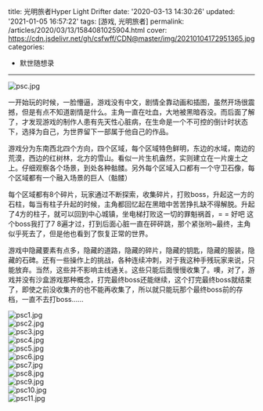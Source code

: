 title: 光明旅者Hyper Light Drifter
date: '2020-03-13 14:30:26'
updated: '2021-01-05 16:57:22'
tags: [游戏, 光明旅者]
permalink: /articles/2020/03/13/1584081025904.html
cover: https://cdn.jsdelivr.net/gh/csfwff/CDN@master/img/20210104172951365.jpg
categories: 
- 默世随想录
---
![psc.jpg](https://cdn.jsdelivr.net/gh/csfwff/CDN@master/img/20210104172951365.jpg)

一开始玩的时候，一脸懵逼，游戏没有中文，剧情全靠动画和插图，虽然开场很震撼，但是有点不知道剧情是什么。主角一直在吐血，大地被黑暗吞没。而后面了解了，才发现游戏的制作人患有先天性心脏病，在生命是一个不可控的倒计时状态下，选择为自己，为世界留下一部属于他自己的作品。

游戏分为东南西北四个方向，四个区域，每个区域特色鲜明，东边的水域，南边的荒漠，西边的红树林，北方的雪山。看似一片生机盎然，实则建立在一片废土之上。仔细观察各个场景，到处各种骷髅。另外每个区域入口都有一个守卫石像，每个区域都有一个融入场景的巨人（骷髅）

每个区域都有8个碎片，玩家通过不断探索，收集碎片，打败boss，升起这一方的石柱，每当有柱子升起的时候，主角都回忆起在黑暗中苦苦挣扎缺不得解脱。升起了4方的柱子，就可以回到中心城镇，坐电梯打败这一切的罪魁祸首，= = 好吧 这个boss我打了7 8遍才过，打到后面心脏一直在砰砰跳，那个紧张哟~最终，主角似乎死去了，但是他也看到了恢复正常的世界。

游戏中隐藏要素有点多，隐藏的道路，隐藏的碎片，隐藏的钥匙，隐藏的服装，隐藏的石碑。还有一些操作上的挑战，各种连续冲刺，对于我这种手残玩家来说，只能放弃。当然，这些并不影响主线通关。这些只能后面慢慢收集了。噢，对了，游戏并没有沙盒游戏那种概念，打完最终boss还能继续，这个打完最终boss就结束了，即使之前没收集齐的也不能再收集了，所以就只能玩那个最终boss前的存档，一直不去打boss……

![psc1.jpg](https://cdn.jsdelivr.net/gh/csfwff/CDN@master/img/20210104173051834.jpg)
<br/>
![psc2.jpg](https://cdn.jsdelivr.net/gh/csfwff/CDN@master/img/20210104173152600.jpg)
<br/>
![psc3.jpg](https://cdn.jsdelivr.net/gh/csfwff/CDN@master/img/20210104173253350.jpg)
<br/>
![psc4.jpg](https://cdn.jsdelivr.net/gh/csfwff/CDN@master/img/20210104173353787.jpg)
<br/>
![psc5.jpg](https://cdn.jsdelivr.net/gh/csfwff/CDN@master/img/20210104173454178.jpg)
<br/>
![psc6.jpg](https://cdn.jsdelivr.net/gh/csfwff/CDN@master/img/20210104173554646.jpg)
<br/>
![psc7.jpg](https://cdn.jsdelivr.net/gh/csfwff/CDN@master/img/20210104173655037.jpg)
<br/>
![psc8.jpg](https://cdn.jsdelivr.net/gh/csfwff/CDN@master/img/20210104173755240.jpg)
<br/>
![psc9.jpg](https://cdn.jsdelivr.net/gh/csfwff/CDN@master/img/20210104173855709.jpg)
<br/>
![psc10.jpg](https://cdn.jsdelivr.net/gh/csfwff/CDN@master/img/20210104173956053.jpg)
<br/>
![psc11.jpg](https://cdn.jsdelivr.net/gh/csfwff/CDN@master/img/20210104174056303.jpg)

